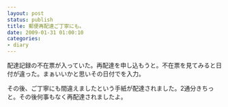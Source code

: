 ```yaml
---
layout: post
status: publish
title: 郵便再配達ご丁寧にも。
date: 2009-01-31 01:00:10
categories:
- diary
---
```

配達記録の不在票が入っていた。再配達を申し込もうと。不在票を見てみると日付が違った。まぁいいかと思いその日付でを入力。

その後、ご丁寧にも間違えましたという手紙が配達されました。2通分きちっと。その後何事もなく再配達されましたよ。
